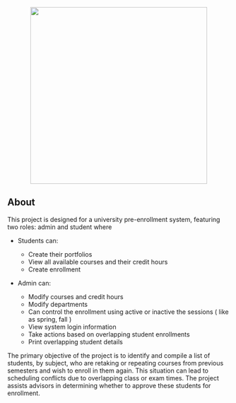 <p align="center"><a href="https://laravel.com" target="_blank"><img src="https://raw.githubusercontent.com/laravel/art/master/logo-lockup/5%20SVG/2%20CMYK/1%20Full%20Color/laravel-logolockup-cmyk-red.svg" width="400"></a></p>

## About

This project is designed for a university pre-enrollment system, featuring two roles: admin and student where

- Students can:
  - Create their portfolios
  - View all available courses and their credit hours
  - Create enrollment

- Admin can:
  - Modify courses and credit hours
  - Modify departments
  - Can control the enrollment using active or inactive the sessions ( like as spring, fall )
  - View system login information
  - Take actions based on overlapping student enrollments
  - Print overlapping student details

The primary objective of the project is to identify and compile a list of students, by subject, who are retaking or repeating courses from previous semesters and wish to enroll in them again. This situation can lead to scheduling conflicts due to overlapping class or exam times. The project assists advisors in determining whether to approve these students for enrollment.
